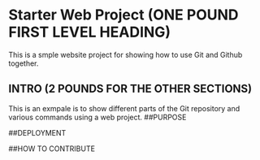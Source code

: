# Starter Web Project (ONE POUND FIRST LEVEL HEADING)
This is a smple website project for showing how to use Git and Github together.
## INTRO (2 POUNDS FOR THE OTHER SECTIONS)
This is an exmpale is to show different parts of the Git repository and various commands using a web project.
##PURPOSE

##DEPLOYMENT

##HOW TO CONTRIBUTE

